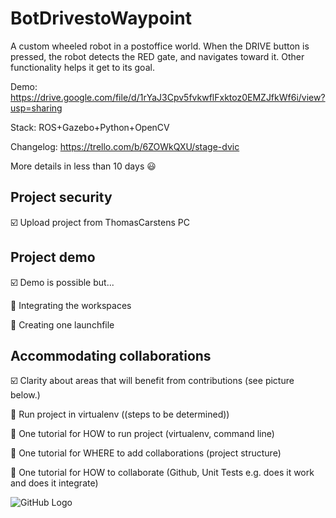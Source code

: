 # BotDrivestoWaypoint

A custom wheeled robot in a postoffice world. When the DRIVE button is pressed, the robot detects the RED gate, and navigates toward it. Other functionality helps it get to its goal.

Demo: https://drive.google.com/file/d/1rYaJ3Cpv5fvkwflFxktoz0EMZJfkWf6i/view?usp=sharing

Stack: ROS+Gazebo+Python+OpenCV

Changelog: https://trello.com/b/6ZOWkQXU/stage-dvic

More details in less than 10 days :smiley:

## Project security
:ballot_box_with_check: Upload project from ThomasCarstens PC

## Project demo
:ballot_box_with_check: Demo is possible but...

:black_square_button: Integrating the workspaces

:black_square_button: Creating one launchfile

## Accommodating collaborations
:ballot_box_with_check: Clarity about areas that will benefit from contributions (see picture below.)

:black_square_button: Run project in virtualenv ((steps to be determined))

:black_square_button: One tutorial for HOW to run project (virtualenv, command line)

:black_square_button: One tutorial for WHERE to add collaborations (project structure)

:black_square_button: One tutorial for HOW to collaborate (Github, Unit Tests e.g. does it work and does it integrate)

![GitHub Logo](/images/logo.png)
